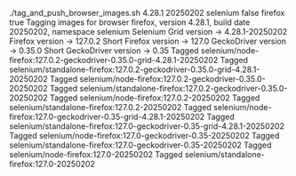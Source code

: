 ./tag_and_push_browser_images.sh 4.28.1 20250202 selenium false firefox true
Tagging images for browser firefox, version 4.28.1, build date 20250202, namespace selenium
Selenium Grid version -> 4.28.1-20250202
Firefox version -> 127.0.2
Short Firefox version -> 127.0
GeckoDriver version -> 0.35.0
Short GeckoDriver version -> 0.35
Tagged selenium/node-firefox:127.0.2-geckodriver-0.35.0-grid-4.28.1-20250202
Tagged selenium/standalone-firefox:127.0.2-geckodriver-0.35.0-grid-4.28.1-20250202
Tagged selenium/node-firefox:127.0.2-geckodriver-0.35.0-20250202
Tagged selenium/standalone-firefox:127.0.2-geckodriver-0.35.0-20250202
Tagged selenium/node-firefox:127.0.2-20250202
Tagged selenium/standalone-firefox:127.0.2-20250202
Tagged selenium/node-firefox:127.0-geckodriver-0.35-grid-4.28.1-20250202
Tagged selenium/standalone-firefox:127.0-geckodriver-0.35-grid-4.28.1-20250202
Tagged selenium/node-firefox:127.0-geckodriver-0.35-20250202
Tagged selenium/standalone-firefox:127.0-geckodriver-0.35-20250202
Tagged selenium/node-firefox:127.0-20250202
Tagged selenium/standalone-firefox:127.0-20250202
